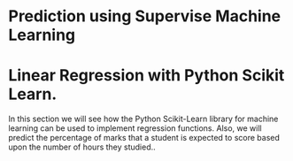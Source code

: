 # Prediction using Supervise Machine Learning

# Linear Regression with Python Scikit Learn.

In this section we will see how the Python Scikit-Learn library for machine learning can be used to implement regression functions.
Also, we will predict the percentage of marks that a student is expected to score based upon the number of hours they studied..
